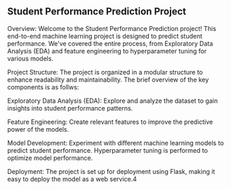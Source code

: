 ## Student Performance Prediction Project

Overview: 
Welcome to the Student Performance Prediction project! This end-to-end machine learning project is designed to predict student performance. We've covered the entire process, from Exploratory Data Analysis (EDA) and feature engineering to hyperparameter tuning for various models.

Project Structure: 
The project is organized in a modular structure to enhance readability and maintainability. 
The brief overview of the key components is as follws:

Exploratory Data Analysis (EDA): Explore and analyze the dataset to gain insights into student performance patterns.

Feature Engineering: Create relevant features to improve the predictive power of the models.

Model Development: Experiment with different machine learning models to predict student performance. Hyperparameter tuning is performed to optimize model performance.

Deployment: The project is set up for deployment using Flask, making it easy to deploy the model as a web service.4
